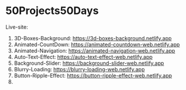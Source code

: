 # 50Projects50Days
Live-site: <br>
1. 3D-Boxes-Background: https://3d-boxes-background.netlify.app <br>
2. Animated-CountDown: https://animated-countdown-web.netlify.app <br>
3. Animated-Navigation: https://animated-navigation-web.netlify.app <br>
4. Auto-Text-Effect: https://auto-text-effect-web.netlify.app <br>
5. Background-Slider: https://background-slider-web.netlify.app <br>
6. Blurry-Loading: https://blurry-loading-web.netlify.app <br>
7. Button-Ripple-Effect: https://button-ripple-effect-web.netlify.app <br>
8. 

